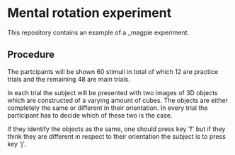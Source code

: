 # Mental rotation experiment

This repository contains an example of a _magpie experiment.

## Procedure

The partcipants will be shown 60 stimuli in total of which 12 are practice trials and the remaining 48 are main trials.

In each trial the subject will be presented with two images of 3D objects which are constructed of a varying amount of cubes.
The objects are either completely the same or different in their orientation.
In every trial the participant has to decide which of these two is the case.

If they identify the objects as the same, one should press key 'f' but if they think they are different in respect to their orientation
the subject is to press key 'j'.
